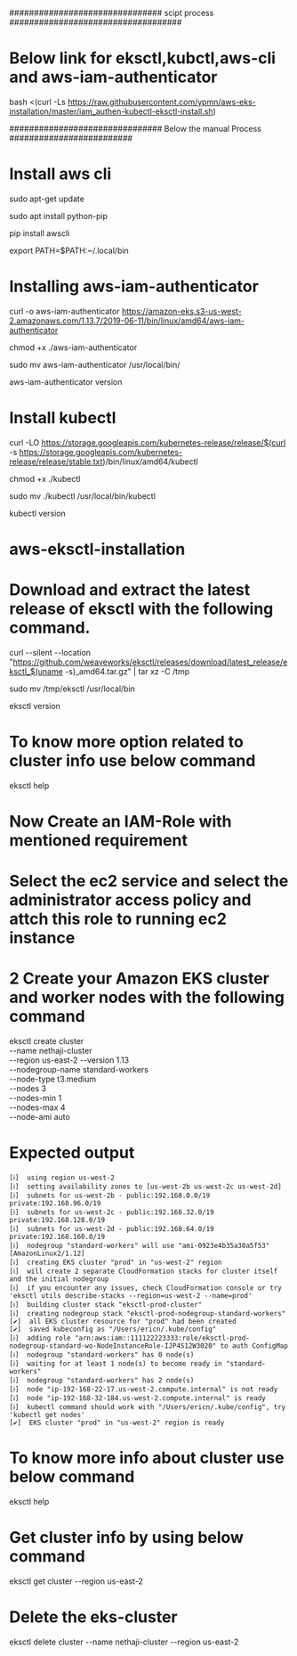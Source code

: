 ###############################          scipt process        ###################################

# Below link for eksctl,kubctl,aws-cli and aws-iam-authenticator

bash <(curl -Ls https://raw.githubusercontent.com/ypmn/aws-eks-installation/master/iam_authen-kubectl-eksctl-install.sh)




###############################        Below the manual Process     #########################

# Install aws cli

sudo apt-get update

sudo apt install python-pip

pip install awscli

export PATH=$PATH:~/.local/bin

# Installing aws-iam-authenticator

curl -o aws-iam-authenticator https://amazon-eks.s3-us-west-2.amazonaws.com/1.13.7/2019-06-11/bin/linux/amd64/aws-iam-authenticator

chmod +x ./aws-iam-authenticator

sudo mv aws-iam-authenticator /usr/local/bin/

aws-iam-authenticator version

# Install kubectl

curl -LO https://storage.googleapis.com/kubernetes-release/release/$(curl -s https://storage.googleapis.com/kubernetes-release/release/stable.txt)/bin/linux/amd64/kubectl

chmod +x ./kubectl

sudo mv ./kubectl /usr/local/bin/kubectl

kubectl version

# aws-eksctl-installation

# Download and extract the latest release of eksctl with the following command.

curl --silent --location "https://github.com/weaveworks/eksctl/releases/download/latest_release/eksctl_$(uname -s)_amd64.tar.gz" | tar xz -C /tmp

sudo mv /tmp/eksctl /usr/local/bin

eksctl version

# To know more option related to cluster info use below command

eksctl help

# Now Create an IAM-Role with mentioned requirement
# Select the ec2 service and select the administrator access policy and attch this role to running ec2 instance 

# 2 Create your Amazon EKS cluster and worker nodes with the following command

eksctl create cluster \
--name nethaji-cluster \
--region us-east-2
--version 1.13 \
--nodegroup-name standard-workers \
--node-type t3.medium \
--nodes 3 \
--nodes-min 1 \
--nodes-max 4 \
--node-ami auto

# Expected output 

    [ℹ]  using region us-west-2
    [ℹ]  setting availability zones to [us-west-2b us-west-2c us-west-2d]
    [ℹ]  subnets for us-west-2b - public:192.168.0.0/19 private:192.168.96.0/19
    [ℹ]  subnets for us-west-2c - public:192.168.32.0/19 private:192.168.128.0/19
    [ℹ]  subnets for us-west-2d - public:192.168.64.0/19 private:192.168.160.0/19
    [ℹ]  nodegroup "standard-workers" will use "ami-0923e4b35a30a5f53" [AmazonLinux2/1.12]
    [ℹ]  creating EKS cluster "prod" in "us-west-2" region
    [ℹ]  will create 2 separate CloudFormation stacks for cluster itself and the initial nodegroup
    [ℹ]  if you encounter any issues, check CloudFormation console or try 'eksctl utils describe-stacks --region=us-west-2 --name=prod'
    [ℹ]  building cluster stack "eksctl-prod-cluster"
    [ℹ]  creating nodegroup stack "eksctl-prod-nodegroup-standard-workers"
    [✔]  all EKS cluster resource for "prod" had been created
    [✔]  saved kubeconfig as "/Users/ericn/.kube/config"
    [ℹ]  adding role "arn:aws:iam::111122223333:role/eksctl-prod-nodegroup-standard-wo-NodeInstanceRole-IJP4S12W3020" to auth ConfigMap
    [ℹ]  nodegroup "standard-workers" has 0 node(s)
    [ℹ]  waiting for at least 1 node(s) to become ready in "standard-workers"
    [ℹ]  nodegroup "standard-workers" has 2 node(s)
    [ℹ]  node "ip-192-168-22-17.us-west-2.compute.internal" is not ready
    [ℹ]  node "ip-192-168-32-184.us-west-2.compute.internal" is ready
    [ℹ]  kubectl command should work with "/Users/ericn/.kube/config", try 'kubectl get nodes'
    [✔]  EKS cluster "prod" in "us-west-2" region is ready


# To know more info about cluster use below command

eksctl help

# Get cluster info by using below command

eksctl get cluster --region us-east-2

# Delete the eks-cluster 

eksctl delete cluster --name nethaji-cluster --region us-east-2










